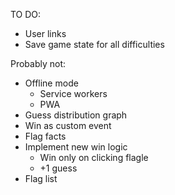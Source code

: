 TO DO:
- User links
- Save game state for all difficulties

Probably not:
- Offline mode
    - Service workers
    - PWA
- Guess distribution graph
- Win as custom event
- Flag facts
- Implement new win logic
    - Win only on clicking flagle
    - +1 guess
- Flag list